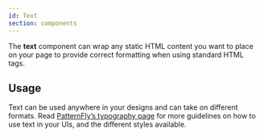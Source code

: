 ```yaml
---
id: Text
section: components
---
```

The **text** component can wrap any static HTML content you want to place on your page to provide correct formatting when using standard HTML tags.

## Usage

Text can be used anywhere in your designs and can take on different formats. Read [PatternFly’s typography page](/guidelines/typography) for more guidelines on how to use text in your UIs, and the different styles available.
